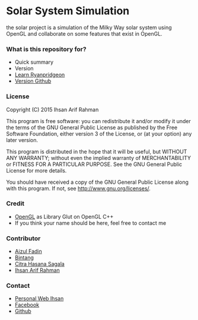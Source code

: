 # Solar System Simulation #
the solar project is a simulation of the Milky Way solar system using OpenGL and collaborate on some features that exist in OpenGL.

### What is this repository for? ###

* Quick summary
* Version
* [Learn Ryanpridgeon](http://ryanpridgeon.net/)
* [Version Github](https://github.com/ihsanarifr/solarsystem)

### License ###
Copyright (C) 2015 Ihsan Arif Rahman

This program is free software: you can redistribute it and/or modify it under the terms of the GNU General Public License as published by the Free Software Foundation, either version 3 of the License, or (at your option) any later version.

This program is distributed in the hope that it will be useful, but WITHOUT ANY WARRANTY; without even the implied warranty of MERCHANTABILITY or FITNESS FOR A PARTICULAR PURPOSE. See the GNU General Public License for more details.

You should have received a copy of the GNU General Public License along with this program. If not, see http://www.gnu.org/licenses/.

### Credit ###
* [OpenGL](https://www.opengl.org/resources/libraries/glut/) as Library Glut on OpenGL C++
* If you think your name should be here, feel free to contact me

### Contributor ###
* [Aizul Fadin](https://github.com/aizulfad)
* [Bintang](https://github.com/bintangjp)
* [Citra Hasana Sagala](https://github.com/citrahs)
* [Ihsan Arif Rahman](http://bitbucket.org/ihsanarifr)


### Contact ###
* [Personal Web Ihsan](http://ihsanarif.com/)
* [Facebook](http://facebook.com/ihsan.arif.rahman)
* [Github](http://github.com/ihsanarifr)
